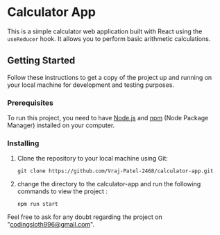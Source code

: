 # Calculator App

This is a simple calculator web application built with React using the `useReducer` hook. It allows you to perform basic arithmetic calculations.

## Getting Started

Follow these instructions to get a copy of the project up and running on your local machine for development and testing purposes.

### Prerequisites

To run this project, you need to have [Node.js](https://nodejs.org/) and [npm](https://www.npmjs.com/) (Node Package Manager) installed on your computer.

### Installing

1. Clone the repository to your local machine using Git:

   ```shell
   git clone https://github.com/Vraj-Patel-2468/calculator-app.git
2. change the directory to the calculator-app and run the following commands to view the project :
   ```shell
   npm run start
Feel free to ask for any doubt regarding the project on "codingsloth996@gmail.com".
